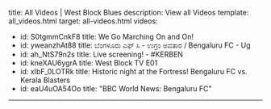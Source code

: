 title: All Videos | West Block Blues
description: View all Videos
template: all_videos.html
target: all-videos.html
videos:
  - id: S0tgmmCnkF8
    title: We Go Marching On and On!
  - id: yweanzhAt88
    title: ಬೆಂಗಳೂರು ಎಫ್ ಸಿ - ಉಗ್ರಂ ಅವತಾರ / Bengaluru FC - Ug
  - id: ah_NtS79n2s
    title: Live screening! - #KERBEN
  - id: kneXAU6ygrA
    title: West Block TV E01
  - id: xIbF_0LOTRk
    title: Historic night at the Fortress! Bengaluru FC vs. Kerala Blasters
  - id: eaU4uOA54Oo
    title: "BBC World News: Bengaluru FC" 
---



